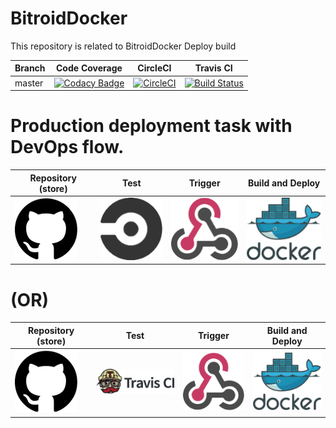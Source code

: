 # BitroidDocker
This repository is related to BitroidDocker Deploy build


Branch | Code Coverage | CircleCI | Travis CI
---|---|---|---
master|[![Codacy Badge](https://api.codacy.com/project/badge/Grade/abcb73b6afb549ec9fc3600a22ff6d2a)](https://www.codacy.com/app/hemanth22hemu/BitroidDocker?utm_source=github.com&amp;utm_medium=referral&amp;utm_content=hemanth22/BitroidDocker&amp;utm_campaign=Badge_Grade)|[![CircleCI](https://circleci.com/gh/hemanth22/BitroidDocker.svg?style=svg)](https://circleci.com/gh/hemanth22/BitroidDocker)|[![Build Status](https://travis-ci.org/hemanth22/BitroidDocker.svg?branch=master)](https://travis-ci.org/hemanth22/BitroidDocker)



# Production deployment task with DevOps flow.

Repository (store) | Test | Trigger | Build and Deploy
---|---|---|---
[![github logo](https://raw.githubusercontent.com/hemanth22/Images/master/github.png)](https://github.com/hemanth22)|[![Circle CI logo](https://raw.githubusercontent.com/hemanth22/Images/master/CircleCI.png)](https://circleci.com)|[![Webhooks logo](https://raw.githubusercontent.com/hemanth22/Images/master/webhook.png)](https://circleci.com)|[![Docker logo](https://raw.githubusercontent.com/hemanth22/Images/master/dockerhub.png)](https://hub.docker.com)


# (OR)


Repository (store) | Test | Trigger | Build and Deploy
---|---|---|---
[![github logo](https://raw.githubusercontent.com/hemanth22/Images/master/github.png)](https://github.com/hemanth22)|[![Travis CI logo](https://raw.githubusercontent.com/hemanth22/Images/master/TravisCI.png)](https://travis-ci.org)|[![Webhooks logo](https://raw.githubusercontent.com/hemanth22/Images/master/webhook.png)](https://circleci.com)|[![Docker logo](https://raw.githubusercontent.com/hemanth22/Images/master/dockerhub.png)](https://hub.docker.com)

